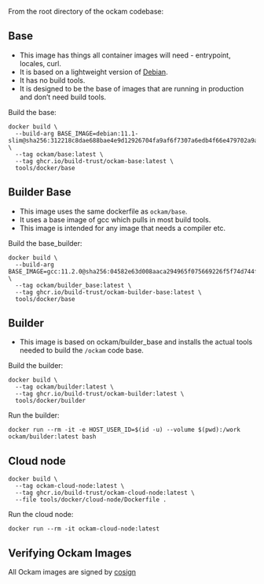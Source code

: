 
From the root directory of the ockam codebase:

## Base

- This image has things all container images will need - entrypoint, locales, curl.
- It is based on a lightweight version of [Debian](https://hub.docker.com/_/debian).
- It has no build tools.
- It is designed to be the base of images that are running in production and don’t need build tools.

Build the base:

```
docker build \
  --build-arg BASE_IMAGE=debian:11.1-slim@sha256:312218c8dae688bae4e9d12926704fa9af6f7307a6edb4f66e479702a9af5a0c \
  --tag ockam/base:latest \
  --tag ghcr.io/build-trust/ockam-base:latest \
  tools/docker/base
```

## Builder Base

- This image uses the same dockerfile as `ockam/base`.
- It uses a base image of gcc which pulls in most build tools.
- This image is intended for any image that needs a compiler etc.

Build the base_builder:

```
docker build \
  --build-arg BASE_IMAGE=gcc:11.2.0@sha256:04582e63d008aaca294965f075669226f5f74d744f38904f1ad0f00a9590a6e0 \
  --tag ockam/builder_base:latest \
  --tag ghcr.io/build-trust/ockam-builder-base:latest \
  tools/docker/base
```

## Builder

- This image is based on ockam/builder_base and installs the actual tools needed to build the `/ockam` code base.

Build the builder:

```
docker build \
  --tag ockam/builder:latest \
  --tag ghcr.io/build-trust/ockam-builder:latest \
  tools/docker/builder
```

Run the builder:

```
docker run --rm -it -e HOST_USER_ID=$(id -u) --volume $(pwd):/work ockam/builder:latest bash
```

## Cloud node

```
docker build \
  --tag ockam-cloud-node:latest \
  --tag ghcr.io/build-trust/ockam-cloud-node:latest \
  --file tools/docker/cloud-node/Dockerfile .
```

Run the cloud node:

```
docker run --rm -it ockam-cloud-node:latest
```

## Verifying Ockam Images
All Ockam images are signed by [cosign](https://github.com/sigstore/cosign) 
